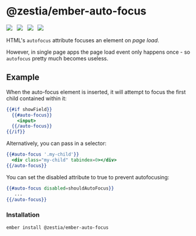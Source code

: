 # @zestia/ember-auto-focus

<a href="http://emberobserver.com/addons/ember-auto-focus"><img src="http://emberobserver.com/badges/ember-auto-focus.svg"></a> &nbsp; <a href="https://david-dm.org/zestia/ember-auto-focus#badge-embed"><img src="https://david-dm.org/zestia/ember-auto-focus.svg"></a> &nbsp; <a href="https://david-dm.org/zestia/ember-auto-focus#dev-badge-embed"><img src="https://david-dm.org/zestia/ember-auto-focus/dev-status.svg"></a> &nbsp; <a href="http://travis-ci.org/zestia/ember-auto-focus"><img src="https://travis-ci.org/zestia/ember-auto-focus.svg?branch=master"></a>

HTML's `autofocus` attribute focuses an element on _page load_.

However, in single page apps the page load event only happens once - so `autofocus` pretty much becomes useless.

## Example

When the auto-focus element is inserted, it will attempt to focus the first child contained within it:

```handlebars
{{#if showField}}
  {{#auto-focus}}
    <input>
  {{/auto-focus}}
{{/if}}
```
Alternatively, you can pass in a selector:

```handlebars
{{#auto-focus '.my-child'}}
  <div class="my-child" tabindex=0></div>
{{/auto-focus}}
```

You can set the disabled attribute to true to prevent autofocusing:

```handlebars
{{#auto-focus disabled=shouldAutoFocus}}
   ...
{{/auto-focus}}
```

### Installation
```
ember install @zestia/ember-auto-focus
```
